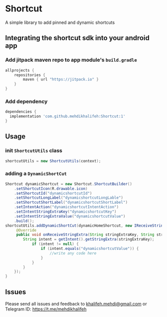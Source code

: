 # Shortcut
A simple library to add pinned and dynamic shortcuts

## Integrating the shortcut sdk into your android app
### Add jitpack maven repo to app module's `build.gradle`

```gradle
allprojects {
    repositories {
        maven { url "https://jitpack.io" }
    }
}
```
### Add dependency

```gradle
dependencies {
  implementation 'com.github.mehdikhalifeh:Shortcut:1'
}
```

## Usage
### init `ShortcutUtils` class

```java
shortcutUtils = new ShortcutUtils(context);
```

### adding a `DynamicShortCut`

```java
Shortcut dynamicShortcut = new Shortcut.ShortcutBuilder()
    .setShortcutIcon(R.drawable.icon)
    .setShortcutId("dynamicshortcutId")
    .setShortcutLongLabel("dynamicshortcutLongLable")
    .setShortcutShortLabel("dynamicshortcutShortLabel")
    .setIntentAction("dynamicshortcutIntentAction")
    .setIntentStringExtraKey("dynamicshortcutKey")
    .setIntentStringExtraValue("dynamicshortcutValue")
    .build();
shortcutUtils.addDynamicShortCut(dynamicHomeShortcut, new IReceiveStringExtra() {
     @Override
     public void onReceiveStringExtra(String stringExtraKey, String stringExtraValue) {
        String intent = getIntent().getStringExtra(stringExtraKey);
            if (intent != null) {
                if (intent.equals("dynamicshortcutValue")) {
                    //write any code here
                }
            }
        }
    });
}
```

## Issues

Please send all issues and feedback to khalifeh.mehdi@gmail.com or Telegram ID: https://t.me/mehdikhalifeh
